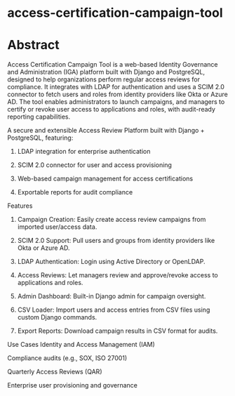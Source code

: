 # access-certification-campaign-tool

# Abstract

Access Certification Campaign Tool is a web-based Identity Governance and Administration (IGA) platform built with Django and PostgreSQL, designed to help organizations perform regular access reviews for compliance. It integrates with LDAP for authentication and uses a SCIM 2.0 connector to fetch users and roles from identity providers like Okta or Azure AD. The tool enables administrators to launch campaigns, and managers to certify or revoke user access to applications and roles, with audit-ready reporting capabilities.

A secure and extensible Access Review Platform built with Django + PostgreSQL, featuring:

1. LDAP integration for enterprise authentication

2. SCIM 2.0 connector for user and access provisioning

3. Web-based campaign management for access certifications

4. Exportable reports for audit compliance


Features
1. Campaign Creation: Easily create access review campaigns from imported user/access data.

2. SCIM 2.0 Support: Pull users and groups from identity providers like Okta or Azure AD.

3. LDAP Authentication: Login using Active Directory or OpenLDAP.

4. Access Reviews: Let managers review and approve/revoke access to applications and roles.

5. Admin Dashboard: Built-in Django admin for campaign oversight.

6. CSV Loader: Import users and access entries from CSV files using custom Django commands.

7. Export Reports: Download campaign results in CSV format for audits.

Use Cases
Identity and Access Management (IAM)

Compliance audits (e.g., SOX, ISO 27001)

Quarterly Access Reviews (QAR)

Enterprise user provisioning and governance

